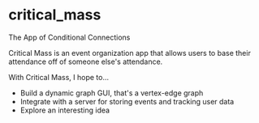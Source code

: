 # critical_mass

The App of Conditional Connections

Critical Mass is an event organization app that allows users to base their attendance off of someone
else's attendance. 

With Critical Mass, I hope to...
* Build a dynamic graph GUI, that's a vertex-edge graph
* Integrate with a server for storing events and tracking user data
* Explore an interesting idea


